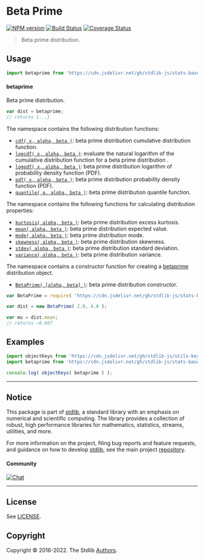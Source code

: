 <!--

@license Apache-2.0

Copyright (c) 2018 The Stdlib Authors.

Licensed under the Apache License, Version 2.0 (the "License");
you may not use this file except in compliance with the License.
You may obtain a copy of the License at

   http://www.apache.org/licenses/LICENSE-2.0

Unless required by applicable law or agreed to in writing, software
distributed under the License is distributed on an "AS IS" BASIS,
WITHOUT WARRANTIES OR CONDITIONS OF ANY KIND, either express or implied.
See the License for the specific language governing permissions and
limitations under the License.

-->

# Beta Prime

[![NPM version][npm-image]][npm-url] [![Build Status][test-image]][test-url] [![Coverage Status][coverage-image]][coverage-url] <!-- [![dependencies][dependencies-image]][dependencies-url] -->

> Beta prime distribution.



<section class="usage">

## Usage

```javascript
import betaprime from 'https://cdn.jsdelivr.net/gh/stdlib-js/stats-base-dists-betaprime@deno/mod.js';
```

#### betaprime

Beta prime distribution.

```javascript
var dist = betaprime;
// returns {...}
```

The namespace contains the following distribution functions:

<!-- <toc pattern="*+(cdf|pdf|mgf|quantile)*"> -->

<div class="namespace-toc">

-   <span class="signature">[`cdf( x, alpha, beta )`][@stdlib/stats/base/dists/betaprime/cdf]</span><span class="delimiter">: </span><span class="description">beta prime distribution cumulative distribution function.</span>
-   <span class="signature">[`logcdf( x, alpha, beta )`][@stdlib/stats/base/dists/betaprime/logcdf]</span><span class="delimiter">: </span><span class="description">evaluate the natural logarithm of the cumulative distribution function for a beta prime distribution .</span>
-   <span class="signature">[`logpdf( x, alpha, beta )`][@stdlib/stats/base/dists/betaprime/logpdf]</span><span class="delimiter">: </span><span class="description">beta prime distribution logarithm of probability density function (PDF).</span>
-   <span class="signature">[`pdf( x, alpha, beta )`][@stdlib/stats/base/dists/betaprime/pdf]</span><span class="delimiter">: </span><span class="description">beta prime distribution probability density function (PDF).</span>
-   <span class="signature">[`quantile( p, alpha, beta )`][@stdlib/stats/base/dists/betaprime/quantile]</span><span class="delimiter">: </span><span class="description">beta prime distribution quantile function.</span>

</div>

<!-- </toc> -->

The namespace contains the following functions for calculating distribution properties:

<!-- <toc pattern="*+(entropy|kurtosis|mean|median|mode|skewness|stdev|variance)*"> -->

<div class="namespace-toc">

-   <span class="signature">[`kurtosis( alpha, beta )`][@stdlib/stats/base/dists/betaprime/kurtosis]</span><span class="delimiter">: </span><span class="description">beta prime distribution excess kurtosis.</span>
-   <span class="signature">[`mean( alpha, beta )`][@stdlib/stats/base/dists/betaprime/mean]</span><span class="delimiter">: </span><span class="description">beta prime distribution expected value.</span>
-   <span class="signature">[`mode( alpha, beta )`][@stdlib/stats/base/dists/betaprime/mode]</span><span class="delimiter">: </span><span class="description">beta prime distribution mode.</span>
-   <span class="signature">[`skewness( alpha, beta )`][@stdlib/stats/base/dists/betaprime/skewness]</span><span class="delimiter">: </span><span class="description">beta prime distribution skewness.</span>
-   <span class="signature">[`stdev( alpha, beta )`][@stdlib/stats/base/dists/betaprime/stdev]</span><span class="delimiter">: </span><span class="description">beta prime distribution standard deviation.</span>
-   <span class="signature">[`variance( alpha, beta )`][@stdlib/stats/base/dists/betaprime/variance]</span><span class="delimiter">: </span><span class="description">beta prime distribution variance.</span>

</div>

<!-- </toc> -->

The namespace contains a constructor function for creating a [betaprime][betaprime-distribution] distribution object.

<!-- <toc pattern="*ctor*"> -->

<div class="namespace-toc">

-   <span class="signature">[`BetaPrime( [alpha, beta] )`][@stdlib/stats/base/dists/betaprime/ctor]</span><span class="delimiter">: </span><span class="description">beta prime distribution constructor.</span>

</div>

<!-- </toc> -->

```javascript
var BetaPrime = require( 'https://cdn.jsdelivr.net/gh/stdlib-js/stats-base-dists-betaprime' ).BetaPrime;

var dist = new BetaPrime( 2.0, 4.0 );

var mu = dist.mean;
// returns ~0.667
```

</section>

<!-- /.usage -->

<section class="examples">

## Examples

<!-- TODO: better examples -->

<!-- eslint no-undef: "error" -->

```javascript
import objectKeys from 'https://cdn.jsdelivr.net/gh/stdlib-js/utils-keys@deno/mod.js';
import betaprime from 'https://cdn.jsdelivr.net/gh/stdlib-js/stats-base-dists-betaprime@deno/mod.js';

console.log( objectKeys( betaprime ) );
```

</section>

<!-- /.examples -->

<!-- Section for related `stdlib` packages. Do not manually edit this section, as it is automatically populated. -->

<section class="related">

</section>

<!-- /.related -->

<!-- Section for all links. Make sure to keep an empty line after the `section` element and another before the `/section` close. -->


<section class="main-repo" >

* * *

## Notice

This package is part of [stdlib][stdlib], a standard library with an emphasis on numerical and scientific computing. The library provides a collection of robust, high performance libraries for mathematics, statistics, streams, utilities, and more.

For more information on the project, filing bug reports and feature requests, and guidance on how to develop [stdlib][stdlib], see the main project [repository][stdlib].

#### Community

[![Chat][chat-image]][chat-url]

---

## License

See [LICENSE][stdlib-license].


## Copyright

Copyright &copy; 2016-2022. The Stdlib [Authors][stdlib-authors].

</section>

<!-- /.stdlib -->

<!-- Section for all links. Make sure to keep an empty line after the `section` element and another before the `/section` close. -->

<section class="links">

[npm-image]: http://img.shields.io/npm/v/@stdlib/stats-base-dists-betaprime.svg
[npm-url]: https://npmjs.org/package/@stdlib/stats-base-dists-betaprime

[test-image]: https://github.com/stdlib-js/stats-base-dists-betaprime/actions/workflows/test.yml/badge.svg?branch=main
[test-url]: https://github.com/stdlib-js/stats-base-dists-betaprime/actions/workflows/test.yml?query=branch:main

[coverage-image]: https://img.shields.io/codecov/c/github/stdlib-js/stats-base-dists-betaprime/main.svg
[coverage-url]: https://codecov.io/github/stdlib-js/stats-base-dists-betaprime?branch=main

<!--

[dependencies-image]: https://img.shields.io/david/stdlib-js/stats-base-dists-betaprime.svg
[dependencies-url]: https://david-dm.org/stdlib-js/stats-base-dists-betaprime/main

-->

[chat-image]: https://img.shields.io/gitter/room/stdlib-js/stdlib.svg
[chat-url]: https://gitter.im/stdlib-js/stdlib/

[stdlib]: https://github.com/stdlib-js/stdlib

[stdlib-authors]: https://github.com/stdlib-js/stdlib/graphs/contributors

[umd]: https://github.com/umdjs/umd
[es-module]: https://developer.mozilla.org/en-US/docs/Web/JavaScript/Guide/Modules

[deno-url]: https://github.com/stdlib-js/stats-base-dists-betaprime/tree/deno
[umd-url]: https://github.com/stdlib-js/stats-base-dists-betaprime/tree/umd
[esm-url]: https://github.com/stdlib-js/stats-base-dists-betaprime/tree/esm

[stdlib-license]: https://raw.githubusercontent.com/stdlib-js/stats-base-dists-betaprime/main/LICENSE

[betaprime-distribution]: https://en.wikipedia.org/wiki/Beta_prime_distribution

<!-- <toc-links> -->

[@stdlib/stats/base/dists/betaprime/ctor]: https://github.com/stdlib-js/stats-base-dists-betaprime-ctor/tree/deno

[@stdlib/stats/base/dists/betaprime/kurtosis]: https://github.com/stdlib-js/stats-base-dists-betaprime-kurtosis/tree/deno

[@stdlib/stats/base/dists/betaprime/mean]: https://github.com/stdlib-js/stats-base-dists-betaprime-mean/tree/deno

[@stdlib/stats/base/dists/betaprime/mode]: https://github.com/stdlib-js/stats-base-dists-betaprime-mode/tree/deno

[@stdlib/stats/base/dists/betaprime/skewness]: https://github.com/stdlib-js/stats-base-dists-betaprime-skewness/tree/deno

[@stdlib/stats/base/dists/betaprime/stdev]: https://github.com/stdlib-js/stats-base-dists-betaprime-stdev/tree/deno

[@stdlib/stats/base/dists/betaprime/variance]: https://github.com/stdlib-js/stats-base-dists-betaprime-variance/tree/deno

[@stdlib/stats/base/dists/betaprime/cdf]: https://github.com/stdlib-js/stats-base-dists-betaprime-cdf/tree/deno

[@stdlib/stats/base/dists/betaprime/logcdf]: https://github.com/stdlib-js/stats-base-dists-betaprime-logcdf/tree/deno

[@stdlib/stats/base/dists/betaprime/logpdf]: https://github.com/stdlib-js/stats-base-dists-betaprime-logpdf/tree/deno

[@stdlib/stats/base/dists/betaprime/pdf]: https://github.com/stdlib-js/stats-base-dists-betaprime-pdf/tree/deno

[@stdlib/stats/base/dists/betaprime/quantile]: https://github.com/stdlib-js/stats-base-dists-betaprime-quantile/tree/deno

<!-- </toc-links> -->

</section>

<!-- /.links -->
